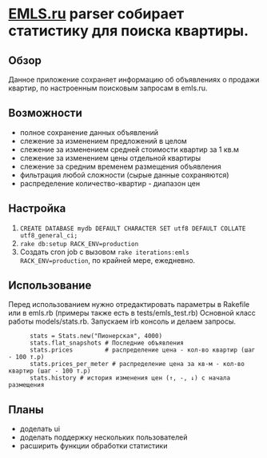 # [EMLS.ru](http://emls.ru) parser собирает статистику для поиска квартиры.

## Обзор
  Данное приложение сохраняет информацию об объявлениях о продажи квартир, по настроенным поисковым запросам в emls.ru.

## Возможности
  - полное сохранение данных объявлений
  - слежение за изменением предложений в целом
  - слежение за изменением средней стоимости квартир за 1 кв.м
  - слежение за изменением цены отдельной квартиры
  - слежение за средним временем размещения объявления
  - фильтрация любой сложности (сырые данные сохраняются)
  - распределение количество-квартир - диапазон цен

## Настройка
  1. `CREATE DATABASE mydb DEFAULT CHARACTER SET utf8 DEFAULT COLLATE utf8_general_ci;`
  2. `rake db:setup RACK_ENV=production`
  3. Создать cron job с вызовом `rake iterations:emls RACK_ENV=production`, по крайней мере, ежедневно.

## Использование
  Перед использованием нужно отредактировать параметры в Rakefile или в emls.rb (примеры также есть в tests/emls_test.rb)
  Основной класс работы models/stats.rb. Запускаем irb консоль и делаем запросы.

          stats = Stats.new("Пионерская", 4000)
          stats.flat_snapshots # Последние объявления
          stats.prices         # распределение цена - кол-во квартир (шаг - 100 т.р)
          stats.prices_per_meter # распределение цена за кв-м - кол-во квартир (шаг - 100 т.р)
          stats.history # история изменения цен (↑, -, ↓) с начала размещения

## Планы
  - доделать ui
  - доделать поддержку нескольких пользователей
  - расширить функции обработки статистики
